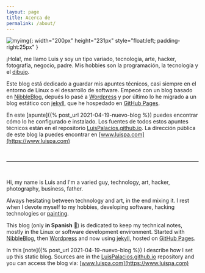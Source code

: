 ```yaml
---
layout: page
title: Acerca de
permalink: /about/
---
```


[comment]: # (empty line)
[comment]: # (This actually is the most platform independent comment)


![myimg](/assets/img/posts/about_luispa.jpg){: width="200px" height="231px" style="float:left; padding-right:25px" } 

¡Hola!, me llamo Luis y soy un tipo variado, tecnología, arte, hacker, fotografía, negocio, padre. Mis hobbies son la programación, la tecnología y el [dibujo](https://www.instagram.com/luis.palacios.derqui).

Este blog está dedicado a guardar mis apuntes técnicos, casi siempre en el entorno de Linux o el desarrollo de software. Empecé con un blog basado en [NibbleBlog](http://www.nibbleblog.com), depués lo pasé a [Wordpress](https://wordpress.org/) y por último lo he migrado a un blog estático con [jekyll](http://jekyllrb.com), que he hospedado en [GitHub Pages](https://pages.github.com). 

En este [apunte]({% post_url 2021-04-19-nuevo-blog %}) puedes encontrar cómo lo he configurado e instalado. Los fuentes de todos estos apuntes técnicos están en el repositorio [LuisPalacios.github.io](https://github.com/LuisPalacios/LuisPalacios.github.io). La dirección pública de este blog la puedes encontrar en [www.luispa.com](https://www.luispa.com)

<br clear="left"/>

---

<br/>

Hi, my name is Luis and I'm a varied guy, technology, art, hacker, photography, business, father.

Always hesitating between technology and art, in the end mixing it. I rest when I devote myself to my hobbies, developing software, hacking technologies or [painting](https://www.instagram.com/luis.palacios.derqui).

This blog (only **in Spanish** 🤗) is dedicated to keep my technical notes, mostly in the Linux or software development environment. Started with [NibbleBlog](http://www.nibbleblog.com), then [Wordpress](https://wordpress.org/) and now using [jekyll](http://jekyllrb.com), hosted on [GitHub Pages](https://pages.github.com).

In this [note]({% post_url 2021-04-19-nuevo-blog %}) I describe how I set up this static blog. Sources are in the [LuisPalacios.github.io](https://github.com/LuisPalacios/LuisPalacios.github.io) repository and you can access the blog via: [www.luispa.com](https://www.luispa.com)
